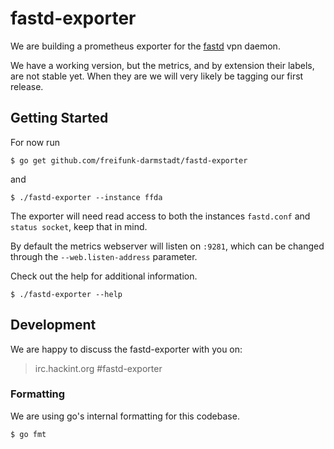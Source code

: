 # fastd-exporter

We are building a prometheus exporter for the [fastd](https://projects.universe-factory.net/projects/fastd/wiki)  vpn daemon.

We have a working version, but the metrics, and by extension their labels, are not stable yet.
When they are we will very likely be tagging our first release.

## Getting Started

For now run

```
$ go get github.com/freifunk-darmstadt/fastd-exporter
```

and

```
$ ./fastd-exporter --instance ffda
```

The exporter will need read access to both the instances `fastd.conf` and `status socket`, keep that in mind.

By default the metrics webserver will listen on `:9281`, which can be changed through the `--web.listen-address` parameter.

Check out the help for additional information.

```
$ ./fastd-exporter --help
```

## Development

We are happy to discuss the fastd-exporter with you on:

> irc.hackint.org #fastd-exporter

### Formatting

We are using go's internal formatting for this codebase.

```
$ go fmt
```
